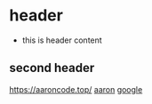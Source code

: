 # header

- this is header content


## second header

https://aaroncode.top/
[aaron](https://aaroncode.top/)
[google](https://www.google.com.hk/)

